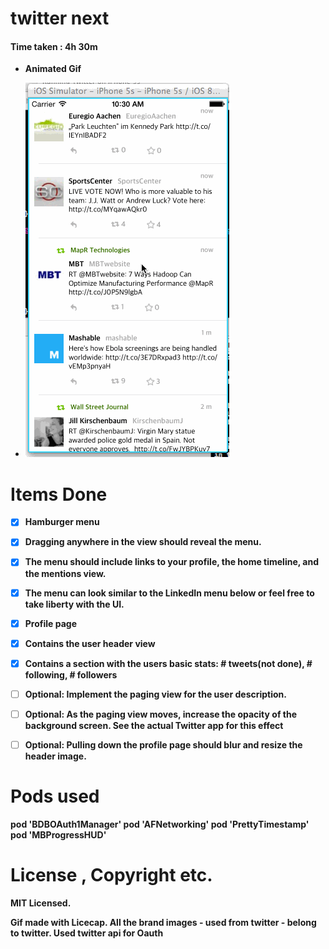 twitter next
=========

<h4> Time taken : 4h 30m </h4>

- <b>Animated Gif <b>

- <img src="https://github.com/cre81ve/TwitterNext/blob/master/twitterredux.gif" />

<b>Items Done</b>
================

- [x] Hamburger menu
- [x] Dragging anywhere in the view should reveal the menu.
- [x] The menu should include links to your profile, the home timeline, and the mentions view.
- [x] The menu can look similar to the LinkedIn menu below or feel free to take liberty with the UI.
- [x] Profile page
- [x] Contains the user header view
- [x] Contains a section with the users basic stats: # tweets(not done), # following, # followers
- [ ] Optional: Implement the paging view for the user description.
- [ ] Optional: As the paging view moves, increase the opacity of the background screen. See the actual Twitter app for this effect
- [ ] Optional: Pulling down the profile page should blur and resize the header image.



<b>Pods used</b>
================
pod 'BDBOAuth1Manager'
pod 'AFNetworking'
pod 'PrettyTimestamp'
pod 'MBProgressHUD'




License , Copyright etc.
========================
MIT Licensed.

Gif made with Licecap.
All the brand images - used from twitter - belong to twitter. 
Used twitter api for Oauth
